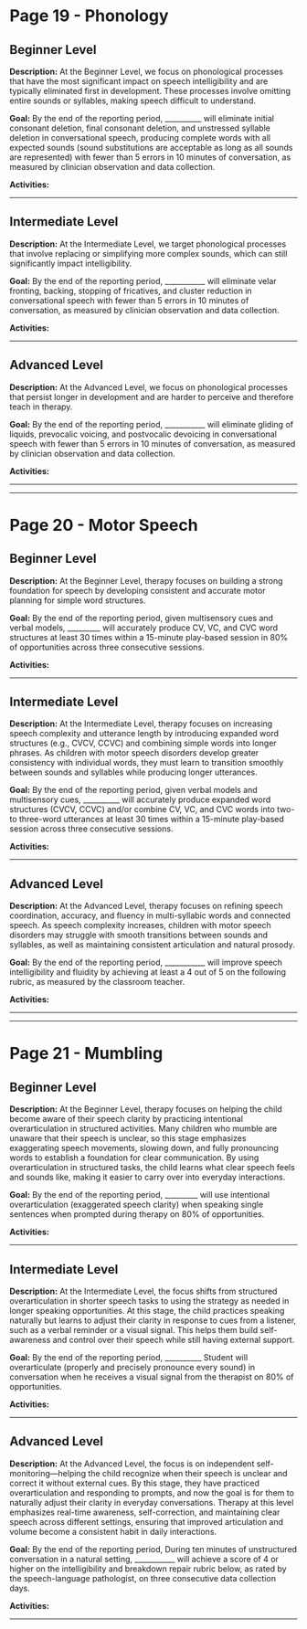 # Page 19 - Phonology

## Beginner Level

**Description:** At the Beginner Level, we focus on phonological processes that have the most significant impact on speech intelligibility and are typically eliminated first in development. These processes involve omitting entire sounds or syllables, making speech difficult to understand.

**Goal:** By the end of the reporting period, \_\_\_\_\_\_\_\_\_\_ will eliminate initial consonant deletion, final consonant deletion, and unstressed syllable deletion in conversational speech, producing complete words with all expected sounds (sound substitutions are acceptable as long as all sounds are represented) with fewer than 5 errors in 10 minutes of conversation, as measured by clinician observation and data collection.

**Activities:**

---

## Intermediate Level

**Description:** At the Intermediate Level, we target phonological processes that involve replacing or simplifying more complex sounds, which can still significantly impact intelligibility.

**Goal:** By the end of the reporting period, \_\_\_\_\_\_\_\_\_\_\_ will eliminate velar fronting, backing, stopping of fricatives, and cluster reduction in conversational speech with fewer than 5 errors in 10 minutes of conversation, as measured by clinician observation and data collection.

**Activities:**

---

## Advanced Level

**Description:** At the Advanced Level, we focus on phonological processes that persist longer in development and are harder to perceive and therefore teach in therapy.

**Goal:** By the end of the reporting period, \_\_\_\_\_\_\_\_\_\_\_ will eliminate gliding of liquids, prevocalic voicing, and postvocalic devoicing in conversational speech with fewer than 5 errors in 10 minutes of conversation, as measured by clinician observation and data collection.

**Activities:**

---


---

# Page 20 - Motor Speech

## Beginner Level

**Description:** At the Beginner Level, therapy focuses on building a strong foundation for speech by developing consistent and accurate motor planning for simple word structures.

**Goal:** By the end of the reporting period, given multisensory cues and verbal models, \_\_\_\_\_\_\_\_\_ will accurately produce CV, VC, and CVC word structures at least 30 times within a 15-minute play-based session in 80% of opportunities across three consecutive sessions.

**Activities:**

---

## Intermediate Level

**Description:** At the Intermediate Level, therapy focuses on increasing speech complexity and utterance length by introducing expanded word structures (e.g., CVCV, CCVC) and combining simple words into longer phrases. As children with motor speech disorders develop greater consistency with individual words, they must learn to transition smoothly between sounds and syllables while producing longer utterances.

**Goal:** By the end of the reporting period, given verbal models and multisensory cues, \_\_\_\_\_\_\_\_\_\_  will accurately produce expanded word structures (CVCV, CCVC) and/or combine CV, VC, and CVC words into two- to three-word utterances at least 30 times within a 15-minute play-based session across three consecutive sessions.

**Activities:**

---

## Advanced Level

**Description:** At the Advanced Level, therapy focuses on refining speech coordination, accuracy, and fluency in multi-syllabic words and connected speech. As speech complexity increases, children with motor speech disorders may struggle with smooth transitions between sounds and syllables, as well as maintaining consistent articulation and natural prosody.

**Goal:** By the end of the reporting period, \_\_\_\_\_\_\_\_\_\_\_ will improve speech intelligibility and fluidity by achieving at least a 4 out of 5 on the following rubric, as measured by the classroom teacher.

**Activities:**

---


---

# Page 21 - Mumbling

## Beginner Level

**Description:** At the Beginner Level, therapy focuses on helping the child become aware of their speech clarity by practicing intentional overarticulation in structured activities. Many children who mumble are unaware that their speech is unclear, so this stage emphasizes exaggerating speech movements, slowing down, and fully pronouncing words to establish a foundation for clear communication. By using overarticulation in structured tasks, the child learns what clear speech feels and sounds like, making it easier to carry over into everyday interactions.

**Goal:** By the end of the reporting period, \_\_\_\_\_\_\_\_\_ will use intentional overarticulation (exaggerated speech clarity) when speaking single sentences when prompted during therapy on 80% of opportunities.

**Activities:**

---

## Intermediate Level

**Description:** At the Intermediate Level, the focus shifts from structured overarticulation in shorter speech tasks to using the strategy as needed in longer speaking opportunities. At this stage, the child practices speaking naturally but learns to adjust their clarity in response to cues from a listener, such as a verbal reminder or a visual signal. This helps them build self-awareness and control over their speech while still having external support.

**Goal:** By the end of the reporting period, \_\_\_\_\_\_\_\_\_\_ Student will overarticulate (properly and precisely pronounce every sound) in conversation when he receives a visual signal from the therapist on 80% of opportunities.

**Activities:**

---

## Advanced Level

**Description:** At the Advanced Level, the focus is on independent self-monitoring—helping the child recognize when their speech is unclear and correct it without external cues. By this stage, they have practiced overarticulation and responding to prompts, and now the goal is for them to naturally adjust their clarity in everyday conversations. Therapy at this level emphasizes real-time awareness, self-correction, and maintaining clear speech across different settings, ensuring that improved articulation and volume become a consistent habit in daily interactions.

**Goal:** By the end of the reporting period, During ten minutes of unstructured conversation in a natural setting, \_\_\_\_\_\_\_\_\_\_\_ will achieve a score of 4 or higher on the intelligibility and breakdown repair rubric below, as rated by the speech-language pathologist, on three consecutive data collection days.

**Activities:**

---
